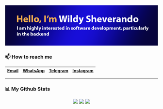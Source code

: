 <p align="center">
    <img src="https://github.com/wildyrando/wildyrando/blob/main/image.png?raw=true">
</p>


### 📫 How to reach me
|[Email](mailto:hai@wildyrando.com)|[WhatsApp](https://wa.me/628158000632)|[Telegram](https://t.me/wildyrando)|[Instagram](https://instagram.com/wildyrando)|
|:-|:-|:-|:-|
---

### 📊 My Github Stats
<div align="center">
   <img src="https://github-readme-stats.vercel.app/api?username=wildyrando&show_icons=true&theme=transparent" height="200"/>
   <img src="https://github-readme-stats.vercel.app/api/top-langs/?username=wildyrando&layout=compact&theme=transparent&langs_count=10" height="200"/>
   <img src="https://github-readme-streak-stats.herokuapp.com/?user=wildyrando&theme=transparent&hide_border=false" height="100"/>
</div>
